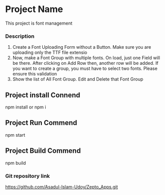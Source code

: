 # Project Name

This project is font management
### Description
  1. Create a Font Uploading Form without a Button. Make sure you are uploading only the TTF file extensio
  2. Now, make a Font Group with multiple fonts. On load, just one Field will be there. After clicking on Add Row then, another row will be added. If you want to create a group, you must have to select two fonts. Please ensure this validation
  3. Show the list of All Font Group. Edit and Delete that Font Group

## Project install Connend
  npm install or npm i
  
## Project Run Commend
  npm start
  
## Project Build Commend
  npm build

### Git repository link
  https://github.com/Asadul-Islam-Udoy/Zepto_Apps.git



